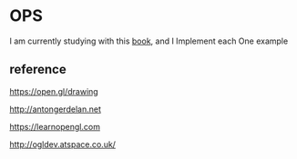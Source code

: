 # OPS

I am currently studying with this [book](http://acornpub.co.kr/book/game-programming-c), and I Implement each One example



## reference

https://open.gl/drawing

http://antongerdelan.net

https://learnopengl.com

http://ogldev.atspace.co.uk/